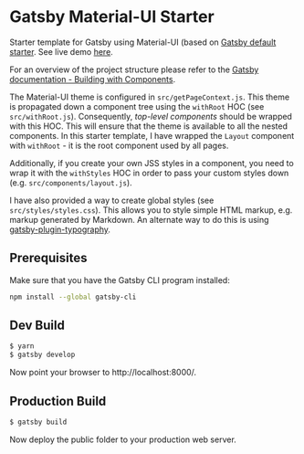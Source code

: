 # Gatsby Material-UI Starter
Starter template for Gatsby using Material-UI (based on [Gatsby default starter](https://github.com/gatsbyjs/gatsby-starter-default/tree/v2). See live demo [here](https://gatsby-starter-material-ui.netlify.com/).

For an overview of the project structure please refer to the [Gatsby documentation - Building with Components](https://www.gatsbyjs.org/docs/building-with-components/).

The Material-UI theme is configured in `src/getPageContext.js`. This theme is propagated down a component tree using the `withRoot` HOC (see `src/withRoot.js`). Consequently, *top-level components* should be wrapped with this HOC. This will ensure that the theme is available to all the nested components. In this starter template, I have wrapped the `Layout` component with `withRoot` - it is the root component used by all pages. 

Additionally, if you create your own JSS styles in a component, you need to wrap it with the `withStyles` HOC in order to pass your custom styles down (e.g. `src/components/layout.js`).

I have also provided a way to create global styles (see `src/styles/styles.css`). This allows you to style simple HTML markup, e.g. markup generated by Markdown. An alternate way to do this is using [gatsby-plugin-typography](https://www.gatsbyjs.org/packages/gatsby-plugin-typography/).

## Prerequisites

Make sure that you have the Gatsby CLI program installed:
```sh
npm install --global gatsby-cli
```

Dev Build
---------
```bash
$ yarn
$ gatsby develop
```

Now point your browser to http://localhost:8000/.

Production Build
----------------
```bash
$ gatsby build
```

Now deploy the public folder to your production web server.
